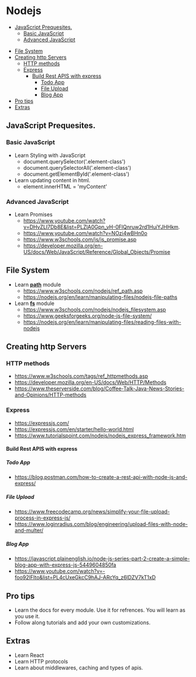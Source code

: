 # Nodejs

- [JavaScript Prequesites.](#javascript-prequesites)
  - [Basic JavaScript](#basic-javascript)
  - [Advanced JavaScript](#advanced-javascript)

* [File System](#file-system)
* [Creating http Servers](#creating-http-servers)
  - [HTTP methods](#http-methods)
  - [Express](#express)
    - [Build Rest APIS with express](#build-rest-apis-with-express)
      - [Todo App ](#todo-app)
      - [File Upload](#file-upload)
      - [Blog App](#blog-app)
* [Pro tips](#pro-tips)
* [Extras](#extras)

## JavaScript Prequesites.

### Basic JavaScript

- Learn Styling with JavaScript
  - document.querySelector('.element-class')
  - document.querySelectorAll('.element-class')
  - document.getElementById('.element-class')
- Learn updating content in html.
  - element.innerHTML = 'myContent'

### Advanced JavaScript

- Learn Promises
  - https://www.youtube.com/watch?v=DHvZLI7Db8E&list=PLZlA0Gpn_vH-0FlQnruw2rd1HuiYJHHkm.
  - https://www.youtube.com/watch?v=NOzi4wBHn0o
  - https://www.w3schools.com/js/js_promise.asp
  - https://developer.mozilla.org/en-US/docs/Web/JavaScript/Reference/Global_Objects/Promise

## File System

- Learn **[path](https://nodejs.org/api/path.html)** module
  - https://www.w3schools.com/nodejs/ref_path.asp
  - https://nodejs.org/en/learn/manipulating-files/nodejs-file-paths
- Learn **[fs](https://nodejs.org/api/fs.html)** module
  - https://www.w3schools.com/nodejs/nodejs_filesystem.asp
  - https://www.geeksforgeeks.org/node-js-file-system/
  - https://nodejs.org/en/learn/manipulating-files/reading-files-with-nodejs

## Creating http Servers

### HTTP methods

- https://www.w3schools.com/tags/ref_httpmethods.asp
- https://developer.mozilla.org/en-US/docs/Web/HTTP/Methods
- https://www.theserverside.com/blog/Coffee-Talk-Java-News-Stories-and-Opinions/HTTP-methods

### Express

- https://expressjs.com/
- https://expressjs.com/en/starter/hello-world.html
- https://www.tutorialspoint.com/nodejs/nodejs_express_framework.htm

#### Build Rest APIS with express

##### Todo App

- https://blog.postman.com/how-to-create-a-rest-api-with-node-js-and-express/

##### File Upload

- https://www.freecodecamp.org/news/simplify-your-file-upload-process-in-express-js/
- https://www.loginradius.com/blog/engineering/upload-files-with-node-and-multer/

##### Blog App

- https://javascript.plainenglish.io/node-js-series-part-2-create-a-simple-blog-app-with-express-js-5449604850fa
- https://www.youtube.com/watch?v=-foo92lFIto&list=PL4cUxeGkcC9hAJ-ARcYq_z6lDZV7kT1xD

## Pro tips

- Learn the docs for every module. Use it for refrences. You will learn as you use it.
- Follow along tutorials and add your own customizations.

## Extras

- Learn React
- Learn HTTP protocols
- Learn about middlewares, caching and types of apis.
